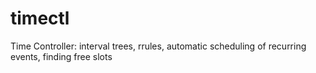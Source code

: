 # timectl
Time Controller:  interval trees, rrules, automatic scheduling of recurring events, finding free slots
